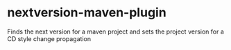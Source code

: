 # nextversion-maven-plugin
Finds the next version for a maven project and sets the project version for a CD style change propagation
